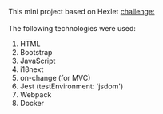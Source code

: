 This mini project based on Hexlet
[challenge:](https://ru.hexlet.io/challenges/js_frontend_architecture_table_sort_exercise)
<br>  
The following technologies were used:

1.  HTML
2.  Bootstrap
3.  JavaScript
4.  i18next
5.  on-change (for MVC)
6.  Jest (testEnvironment: 'jsdom')
7.  Webpack
8.  Docker
